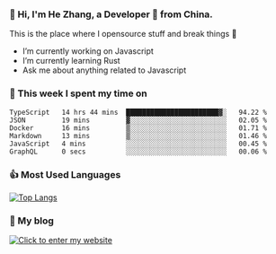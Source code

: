 ### 👋 Hi, I'm He Zhang, a Developer 🚀 from China.

This is the place where I opensource stuff and break things :rofl:

- I’m currently working on Javascript
- I’m currently learning Rust
- Ask me about anything related to Javascript

### 💪 This week I spent my time on 
<!--START_SECTION:waka-->

```text
TypeScript   14 hrs 44 mins  ███████████████████████▓░   94.22 %
JSON         19 mins         ▓░░░░░░░░░░░░░░░░░░░░░░░░   02.05 %
Docker       16 mins         ▒░░░░░░░░░░░░░░░░░░░░░░░░   01.71 %
Markdown     13 mins         ▒░░░░░░░░░░░░░░░░░░░░░░░░   01.46 %
JavaScript   4 mins          ░░░░░░░░░░░░░░░░░░░░░░░░░   00.45 %
GraphQL      0 secs          ░░░░░░░░░░░░░░░░░░░░░░░░░   00.06 %
```

<!--END_SECTION:waka-->

### 👍 Most Used Languages
[![Top Langs](https://github-readme-stats.vercel.app/api/top-langs/?username=zhanghecool&layout=compact)](https://zhanghe.cool)

### 🌈 My blog 
[![Click to enter my website](https://cdn.jsdelivr.net/gh/zhanghecool/assets/images/gif/zhanghecools.gif)](https://zhanghe.cool)
